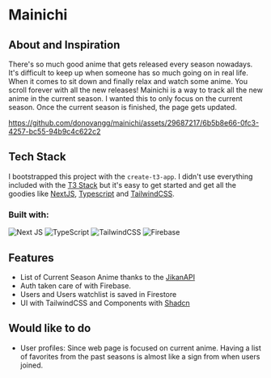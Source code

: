 # Mainichi

## About and Inspiration
There's so much good anime that gets released every season nowadays. It's difficult to keep up
when someone has so much going on in real life. When it comes to sit down and finally relax and watch some
anime. You scroll forever with all the new releases! Mainichi is a way to track all the new anime
in the current season. I wanted this to only focus on the current season. Once the current season is finished,
the page gets updated.



https://github.com/donovangg/mainichi/assets/29687217/6b5b8e66-0fc3-4257-bc55-94b9c4c622c2



## Tech Stack

I bootstrapped this project with the `create-t3-app`. I didn't use everything included with the [T3 Stack](https://create.t3.gg/) but it's easy to get started and get all the goodies like [NextJS](https://nextjs.org/), [Typescript](https://www.typescriptlang.org/) and [TailwindCSS](https://tailwindcss.com/).

### Built with:<br>
  ![Next JS](https://img.shields.io/badge/Next-black?style=for-the-badge&logo=next.js&logoColor=white)
  ![TypeScript](https://img.shields.io/badge/typescript-%23007ACC.svg?style=for-the-badge&logo=typescript&logoColor=white)
  ![TailwindCSS](https://img.shields.io/badge/tailwindcss-%2338B2AC.svg?style=for-the-badge&logo=tailwind-css&logoColor=white)
  ![Firebase](https://img.shields.io/badge/firebase-ffca28?style=for-the-badge&logo=firebase&logoColor=black)


## Features
- List of Current Season Anime thanks to the [JikanAPI](https://docs.api.jikan.moe/)
- Auth taken care of with Firebase.
- Users and Users watchlist is saved in Firestore
- UI with TailwindCSS and Components with [Shadcn](https://ui.shadcn.com/)

## Would like to do
- User profiles: Since web page is focused on current anime. Having a list of favorites from the past seasons is almost like a sign from when users joined. 

